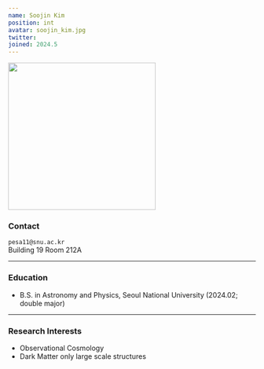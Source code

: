 ```yaml
---
name: Soojin Kim
position: int
avatar: soojin_kim.jpg
twitter:
joined: 2024.5
---
```


<img width="300" src="{{site.baseurl}}/images/people/{{page.avatar}}" data-action="zoom">

### Contact

<i class="fa fa-envelope-o"></i>  `pesa11@snu.ac.kr`<br>
<i class="fa fa-building"></i> Building 19 Room 212A <br> 

<hr>

### Education

* B.S. in Astronomy and Physics, Seoul National University (2024.02; double major)

<hr>

### Research Interests

* Observational Cosmology
* Dark Matter only large scale structures
